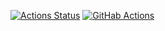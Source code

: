 [![Actions Status](https://github.com/spikers-dev/python-project-lvl3/workflows/hexlet-check/badge.svg)](https://github.com/spikers-dev/python-project-lvl3/actions)
[![GitHab Actions](https://github.com/spikers-dev/python-project-lvl3/actions/workflows/githab-actions.yml/badge.svg)](https://github.com/spikers-dev/python-project-lvl3/actions/workflows/githab-actions.yml)
